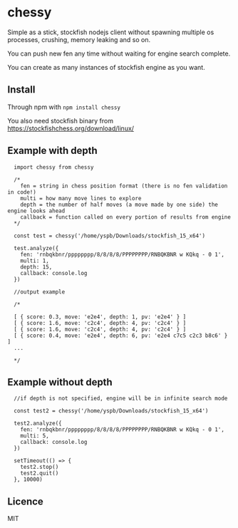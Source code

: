 # chessy

Simple as a stick, stockfish nodejs client without spawning multiple os processes, crushing, memory leaking and so on.<br>

You can push new fen any time without waiting for engine search complete.<br>

You can create as many instances of stockfish engine as you want.<br>

Install
-------------------------

Through npm with `npm install chessy`<br>

You also need stockfish binary from https://stockfishchess.org/download/linux/

Example with depth
-------------------------

      import chessy from chessy

      /*
        fen = string in chess position format (there is no fen validation in code!)
        multi = how many move lines to explore
        depth = the number of half moves (a move made by one side) the engine looks ahead
        callback = function called on every portion of results from engine
      */

      const test = chessy('/home/yspb/Downloads/stockfish_15_x64')
      
      test.analyze({ 
        fen: 'rnbqkbnr/pppppppp/8/8/8/8/PPPPPPPP/RNBQKBNR w KQkq - 0 1',
        multi: 1,
        depth: 15,
        callback: console.log
      })
      
      //output example
      
      /*
      
      [ { score: 0.3, move: 'e2e4', depth: 1, pv: 'e2e4' } ]
      [ { score: 1.6, move: 'c2c4', depth: 4, pv: 'c2c4' } ]
      [ { score: 1.6, move: 'c2c4', depth: 4, pv: 'c2c4' } ]
      [ { score: 0.4, move: 'e2e4', depth: 6, pv: 'e2e4 c7c5 c2c3 b8c6' } ]
      ...
      
      */

Example without depth
-------------------------

      //if depth is not specified, engine will be in infinite search mode
      
      const test2 = chessy('/home/yspb/Downloads/stockfish_15_x64')
      
      test2.analyze({ 
        fen: 'rnbqkbnr/pppppppp/8/8/8/8/PPPPPPPP/RNBQKBNR w KQkq - 0 1',
        multi: 5,
        callback: console.log
      })
      
      setTimeout(() => {
        test2.stop()
        test2.quit()
      }, 10000)

Licence
-------------------------
MIT
